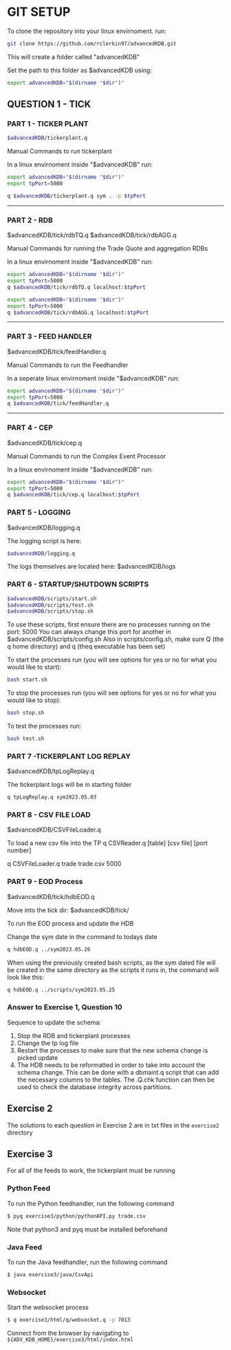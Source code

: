 # GIT SETUP   


To clone the repository into your linux envirnoment. run:
``` sh
git clone https://github.com/rclerkin97/advancedKDB.git
``` 
This will create a folder called "advancedKDB"

Set the path to this folder as $advancedKDB using:
``` sh
export advancedKDB="$(dirname "$dir")"
``` 

## QUESTION 1 - TICK     

### PART 1 - TICKER PLANT  
``` sh
$advancedKDB/tickerplant.q
```

Manual Commands to run tickerplant

In a linux envirnoment inside "$advancedKDB" run:
``` sh
export advancedKDB="$(dirname "$dir")"
export tpPort=5000

q $advancedKDB/tickerplant.q sym . -p $tpPort
```
___________________________________________________

### PART 2 - RDB 
$advancedKDB/tick/rdbTQ.q
$advancedKDB/tick/rdbAGG.q

Manual Commands for running the Trade Quote and aggregation RDBs

In a linux envirnoment inside "$advancedKDB" run:
``` sh
export advancedKDB="$(dirname "$dir")"
export tpPort=5000
q $advancedKDB/tick/rdbTQ.q localhost:$tpPort

export advancedKDB="$(dirname "$dir")"
export tpPort=5000
q $advancedKDB/tick/rdbAGG.q localhost:$tpPort
``` 
___________________________________________________

### PART 3 - FEED HANDLER
$advancedKDB/tick/feedHandler.q

Manual Commands to run the Feedhandler

In a seperate linux envirnoment inside "$advancedKDB" run:
``` sh
export advancedKDB="$(dirname "$dir")"
export tpPort=5000
q $advancedKDB/tick/feedHandler.q
```
___________________________________________________

### PART 4 - CEP 
$advancedKDB/tick/cep.q

Manual Commands to run the Complex Event Processor

In a linux envirnoment inside "$advancedKDB" run:
``` sh
export advancedKDB="$(dirname "$dir")"
export tpPort=5000
q $advancedKDB/tick/cep.q localhost:$tpPort
```
### PART 5 - LOGGING  
$advancedKDB/logging.q

The logging script is here: 
``` sh
$advancedKDB/logging.q
```

The logs themselves are located here:
$advancedKDB/logs

### PART 6 - STARTUP/SHUTDOWN SCRIPTS  
``` sh
$advancedKDB/scripts/start.sh
$advancedKDB/scripts/test.sh
$advancedKDB/scripts/stop.sh
```
To use these scripts, first ensure there are no processes running on the port: 5000
You can always change this port for another in $advancedKDB/scripts/config.sh
Also in scripts/config.sh, make sure Q (the q home directory) and q (theq executable has been set)

To start the processes run (you will see options for yes or no for what you would like to start):
``` sh
bash start.sh
```
To stop the processes run  (you will see options for yes or no for what you would like to stop):
``` sh
bash stop.sh
``` 
To test the processes run:
``` sh
bash test.sh
``` 

### PART 7 -TICKERPLANT LOG REPLAY 
$advancedKDB/tpLogReplay.q

The tickerplant logs will be in starting folder
``` sh
q tpLogReplay.q sym2023.05.03
``` 
### PART 8 - CSV FILE LOAD 
$advancedKDB/CSVFileLoader.q

To load a new csv file into the TP
q CSVReader.q [table] [csv file] [port number]

q CSVFileLoader.q trade trade.csv 5000

### PART 9 - EOD Process 
$advancedKDB/tick/hdbEOD.q

Move into the tick dir: $advancedKDB/tick/

To run the EOD process and update the HDB

Change the sym date in the command to todays date 
``` sh
q hdbEOD.q ../sym2023.05.26
``` 
When using the previously created bash scripts, as the sym dated file will be created in the same directory as the scripts it runs in, the command will look like this:
``` sh
q hdbEOD.q ../scripts/sym2023.05.25
```

### Answer to Exercise 1, Question 10

Sequence to update the schema:
1. Stop the RDB and tickerplant processes
2. Change the tp log file 
3. Restart the processes to make sure that the new schema change is picked update
4. The HDB needs to be reformatted in order to take into account the schema change. This can be done with a 
    dbmaint.q script that can add the necessary columns to the tables. The .Q.chk function can then be used to
    check the database integrity across partitions.

## Exercise 2
The solutions to each question in Exercise 2 are in txt files in the `exercise2` directory

## Exercise 3
For all of the feeds to work, the tickerplant must be running
### Python Feed
To run the Python feedhandler, run the following command
``` sh
$ pyq exercise3/python/pythonAPI.py trade.csv
```
Note that python3 and pyq must be installed beforehand

### Java Feed
To run the Java feedhandler, run the following command
``` sh
$ java exercise3/java/CsvApi
```

### Websocket
Start the websocket process
``` sh
$ q exercise3/html/q/websocket.q -p 7013
```
Connect from the browser by navigating to `${ADV_KDB_HOME}/exercise3/html/index.html`
